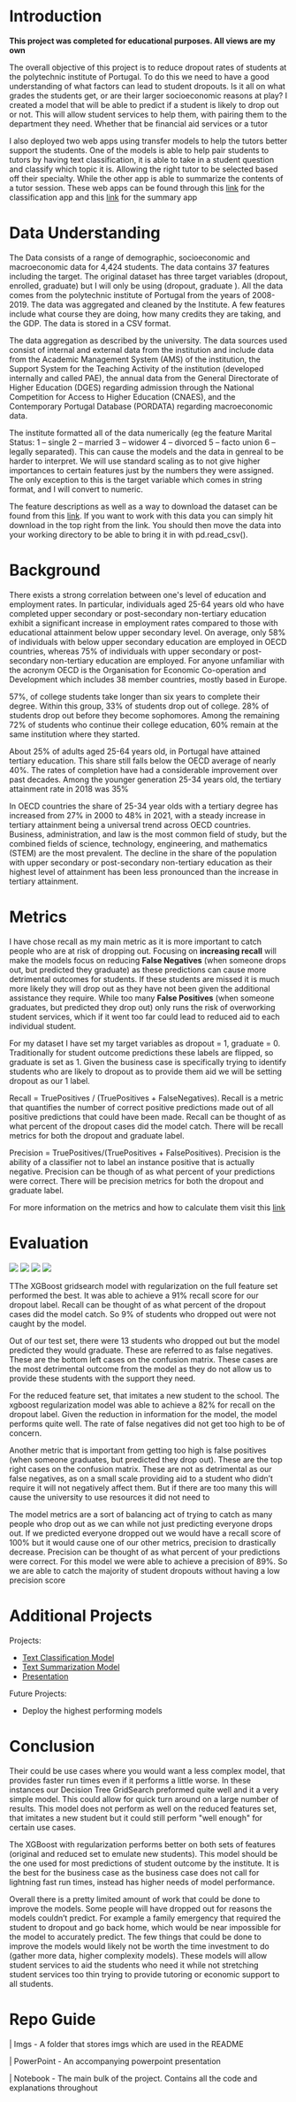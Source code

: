 # Introduction

**This project was completed for educational purposes. All views are my own**

The overall objective of this project is to reduce dropout rates of students at the polytechnic institute of Portugal. To do this we need to have a good understanding of what factors can lead to student dropouts. Is it all on what grades the students get, or are their larger socioeconomic reasons at play?
I created a model that will be able to predict if a student is likely to drop out or not. This will allow student services to help them, with pairing them to the department they need. Whether that be financial aid services or a tutor

I also deployed two web apps using transfer models to help the tutors better support the students. One of the models is able to help pair students to tutors by having text classification, it is able to take in a student question and classify which topic it is. Allowing the right tutor to be selected based off their specialty. While the other app is able to summarize the contents of a tutor session. These web apps can be found through this [link](https://huggingface.co/spaces/DivisiBULL/text_classification) for the classification app and this [link](https://huggingface.co/spaces/DivisiBULL/summarymachine) for the summary app

# Data Understanding

The Data consists of a range of demographic, socioeconomic and macroeconomic data for 4,424 students. The data contains 37 features including the target. The original dataset has three target variables (dropout, enrolled, graduate) but I will only be using (dropout, graduate ). All the data comes from the polytechnic institute of Portugal from the years of 2008-2019. The data was aggregated and cleaned by the Institute. A few features include what course they are doing, how many credits they are taking, and the GDP. The data is stored in a CSV format.

The data aggregation as described by the university. The data sources used consist of internal and external data from the institution and include data from the Academic Management System (AMS) of the institution, the Support System for the Teaching Activity of the institution (developed internally and called PAE), the annual data from the General Directorate of Higher Education (DGES) regarding admission through the National Competition for Access to Higher Education (CNAES), and the Contemporary Portugal Database (PORDATA) regarding macroeconomic data.

The institute formatted all of the data numerically (eg the feature Marital Status: 1 – single 2 – married 3 – widower 4 – divorced 5 – facto union 6 – legally separated). This can cause the models and the data in genreal to be harder to interpret. We will use standard scaling as to not give higher importances to certain features just by the numbers they were assigned. The only exception to this is the target variable which comes in string format, and I will convert to numeric.

The feature descriptions as well as a way to download the dataset can be found from this [link](https://archive-beta.ics.uci.edu/dataset/697/predict+students+dropout+and+academic+success). If you want to work with this data you can simply hit download in the top right from the link. You should then move the data into your working directory to be able to bring it in with pd.read_csv().

# Background

There exists a strong correlation between one's level of education and employment rates. In particular, individuals aged 25-64 years old who have completed upper secondary or post-secondary non-tertiary education exhibit a significant increase in employment rates compared to those with educational attainment below upper secondary level. On average, only 58% of individuals with below upper secondary education are employed in OECD countries, whereas 75% of individuals with upper secondary or post-secondary non-tertiary education are employed. For anyone unfamiliar with the acronym OECD is the Organisation for Economic Co-operation and Development which includes 38 member countries, mostly based in Europe.

57%, of college students take longer than six years to complete their degree. Within this group, 33% of students drop out of college. 28% of students drop out before they become sophomores. Among the remaining 72% of students who continue their college education, 60% remain at the same institution where they started.

About 25% of adults aged 25-64 years old, in Portugal have attained tertiary education. This share still falls below the OECD average of nearly 40%. The rates of completion have had a considerable improvement over past decades. Among the younger generation 25-34 years old, the tertiary attainment rate in 2018 was 35%

In OECD countries the share of 25-34 year olds with a tertiary degree has increased from 27% in 2000 to 48% in 2021, with a steady increase in tertiary attainment being a universal trend across OECD countries. Business, administration, and law is the most common field of study, but the combined fields of science, technology, engineering, and mathematics (STEM) are the most prevalent. The decline in the share of the population with upper secondary or post-secondary non-tertiary education as their highest level of attainment has been less pronounced than the increase in tertiary attainment.

# Metrics

I have chose recall as my main metric as it is more important to catch people who are at risk of dropping out. Focusing on **increasing recall** will make the models focus on reducing **False Negatives** (when someone drops out, but predicted they graduate) as these predictions can cause more detrimental outcomes for students. If these students are missed it is much more likely they will drop out as they have not been given the additional assistance they require. While too many **False Positives** (when someone graduates, but predicted they drop out) only runs the risk of overworking student services, which if it went too far could lead to reduced aid to each individual student.

For my dataset I have set my target variables as dropout = 1, graduate = 0. Traditionally for student outcome predictions these labels are flipped, so graduate is set as 1. Given the business case is specifically trying to identify students who are likely to dropout as to provide them aid we will be setting dropout as our 1 label.

Recall = TruePositives / (TruePositives + FalseNegatives). Recall is a metric that quantifies the number of correct positive predictions made out of all positive predictions that could have been made. Recall can be thought of as what percent of the dropout cases did the model catch. There will be recall metrics for both the dropout and graduate label.

Precision = TruePositives/(TruePositives + FalsePositives). Precision is the ability of a classifier not to label an instance positive that is actually negative. Precision can be though of as what percent of your predictions were correct. There will be precision metrics for both the dropout and graduate label.


For more information on the metrics and how to calculate them visit this [link](https://machinelearningmastery.com/precision-recall-and-f-measure-for-imbalanced-classification/)

# Evaluation

<img src="https://github.com/DivisiBULL/predicting_student_outcome/blob/main/Images/xgb_cm.png">

<img src="https://github.com/DivisiBULL/predicting_student_outcome/blob/main/Images/feature_importance_xgboost_reg_full_feature_set.png">

<img src="https://github.com/DivisiBULL/predicting_student_outcome/blob/main/Images/xg_reg_tiny.png">

<img src="https://github.com/DivisiBULL/predicting_student_outcome/blob/main/Images/feature_importance_xg_tiny.png">

TThe XGBoost gridsearch model with regularization on the full feature set performed the best. It was able to achieve a 91% recall score for our dropout label. Recall can be thought of as what percent of the dropout cases did the model catch. So 9% of students who dropped out were not caught by the model. 

Out of our test set, there were 13 students who dropped out but the model predicted they would graduate. These are referred to as false negatives. These are the bottom left cases on the confusion matrix. These cases are the most detrimental outcome from the model as they do not allow us to provide these students with the support they need. 

For the reduced feature set, that imitates a new student to the school. The xgboost regularization model was able to achieve a 82% for recall on the dropout label. Given the reduction in information for the model, the model performs quite well. The rate of false negatives did not get too high to be of concern.

Another metric that is important from getting too high is false positives (when someone graduates, but predicted they drop out). These are the top right cases on the confusion matrix. These are not as detrimental as our false negatives, as on a small scale providing aid to a student who didn’t require it will not negatively affect them. But if there are too many this will cause the university to use resources it did not need to

The model metrics are a sort of balancing act of trying to catch as many people who drop out as we can while not just predicting everyone drops out. If we predicted everyone dropped out we would have a recall score of 100% but it would cause one of our other metrics, precision to drastically decrease. Precision can be thought of as what percent of your predictions were correct. For this model we were able to achieve a precision of 89%. So we are able to catch the majority of student dropouts without having a low precision score
# Additional Projects

Projects:
- [Text Classification Model](https://huggingface.co/spaces/DivisiBULL/text_classification) 
- [Text Summarization Model](https://huggingface.co/spaces/DivisiBULL/summarymachine)
- [Presentation](https://github.com/DivisiBULL/predicting_student_outcome/blob/main/Presentation.pdf)

Future Projects: 
- Deploy the highest performing models

# Conclusion

Their could be use cases where you would want a less complex model, that provides faster run times even if it performs a little worse. In these instances our Decision Tree GridSearch preformed quite well and it a very simple model. This could allow for quick turn around on a large number of results. This model does not perform as well on the reduced features set, that imitates a new student but it could still perform "well enough" for certain use cases.

The XGBoost with regularization performs better on both sets of features (original and reduced set to emulate new students). This model should be the one used for most predictions of student outcome by the institute. It is the best for the business case as the business case does not call for lightning fast run times, instead has higher needs of model performance.

Overall there is a pretty limited amount of work that could be done to improve the models. Some people will have dropped out for reasons the models couldn’t predict. For example a family emergency that required the student to dropout and go back home, which would be near impossible for the model to accurately predict. The few things that could be done to improve the models would likely not be worth the time investment to do (gather more data, higher complexity models). These models will allow student services to aid the students who need it while not stretching student services too thin trying to provide tutoring or economic support to all students.

# Repo Guide

| Imgs - A folder that stores imgs which are used in the README

| PowerPoint - An accompanying powerpoint presentation

| Notebook - The main bulk of the project. Contains all the code and explanations throughout
